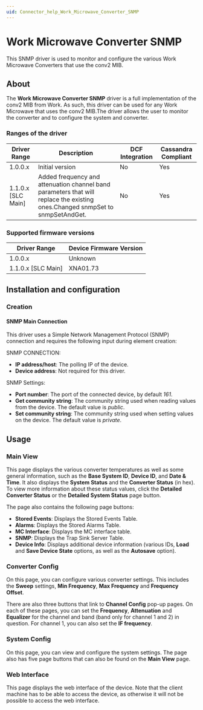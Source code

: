 ```yaml
---
uid: Connector_help_Work_Microwave_Converter_SNMP
---
```


# Work Microwave Converter SNMP

This SNMP driver is used to monitor and configure the various Work Microwave Converters that use the conv2 MIB.

## About

The **Work Microwave Converter SNMP** driver is a full implementation of the conv2 MIB from Work. As such, this driver can be used for any Work Microwave that uses the conv2 MIB.The driver allows the user to monitor the converter and to configure the system and converter.

### Ranges of the driver

| **Driver Range**     | **Description**                                                                                                               | **DCF Integration** | **Cassandra Compliant** |
|----------------------|-------------------------------------------------------------------------------------------------------------------------------|---------------------|-------------------------|
| 1.0.0.x              | Initial version                                                                                                               | No                  | Yes                     |
| 1.1.0.x \[SLC Main\] | Added frequency and attenuation channel band parameters that will replace the existing ones.Changed snmpSet to snmpSetAndGet. | No                  | Yes                     |

### Supported firmware versions

| **Driver Range**     | **Device Firmware Version** |
|----------------------|-----------------------------|
| 1.0.0.x              | Unknown                     |
| 1.1.0.x \[SLC Main\] | XNA01.73                    |

## Installation and configuration

### Creation

#### SNMP Main Connection

This driver uses a Simple Network Management Protocol (SNMP) connection and requires the following input during element creation:

SNMP CONNECTION:

- **IP address/host**: The polling IP of the device.
- **Device address**: Not required for this driver.

SNMP Settings:

- **Port number**: The port of the connected device, by default *161*.
- **Get community string**: The community string used when reading values from the device. The default value is *public*.
- **Set community string**: The community string used when setting values on the device. The default value is *private*.

## Usage

### Main View

This page displays the various converter temperatures as well as some general information, such as the **Base System ID**, **Device ID**, and **Date & Time**. It also displays the **System Status** and the **Converter Status** (in hex). To view more information about these status values, click the **Detailed Converter Status** or the **Detailed System Status** page button.

The page also contains the following page buttons:

- **Stored Events**: Displays the Stored Events Table.
- **Alarms**: Displays the Stored Alarms Table.
- **MC Interface**: Displays the MC interface table.
- **SNMP**: Displays the Trap Sink Server Table.
- **Device Info**: Displays additional device information (various IDs, **Load** and **Save Device State** options, as well as the **Autosave** option).

### Converter Config

On this page, you can configure various converter settings. This includes the **Sweep** settings, **Min Frequency**, **Max Frequency** and **Frequency Offset**.

There are also three buttons that link to **Channel Config** pop-up pages. On each of these pages, you can set the **Frequency**, **Attenuation** and **Equalizer** for the channel and band (band only for channel 1 and 2) in question. For channel 1, you can also set the **IF frequency**.

### System Config

On this page, you can view and configure the system settings. The page also has five page buttons that can also be found on the **Main View** page.

### Web Interface

This page displays the web interface of the device. Note that the client machine has to be able to access the device, as otherwise it will not be possible to access the web interface.
